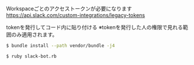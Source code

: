 Workspaceごとのアクセストークンが必要になります
https://api.slack.com/custom-integrations/legacy-tokens

tokenを発行してコード内に貼り付ける
※tokenを発行した人の権限で見れる範囲のみ適用されます。

```bash
$ bundle install --path vendor/bundle -j4
```

```bash
$ ruby slack-bot.rb
```
